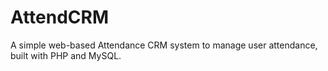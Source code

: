 # AttendCRM
A simple web-based Attendance CRM system to manage user attendance, built with PHP and MySQL.

